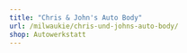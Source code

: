 ```yaml
---
title: "Chris & John's Auto Body"
url: /milwaukie/chris-und-johns-auto-body/
shop: Autowerkstatt
---
```

